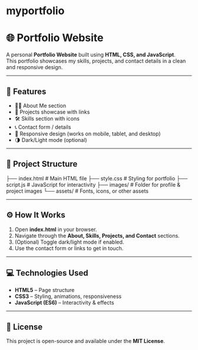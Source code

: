 # myportfolio
# 🌐 Portfolio Website  

A personal **Portfolio Website** built using **HTML, CSS, and JavaScript**.  
This portfolio showcases my skills, projects, and contact details in a clean and responsive design.  

---

## 🚀 Features  
- 👨‍💻 About Me section  
- 📂 Projects showcase with links  
- 🛠️ Skills section with icons  
- 📞 Contact form / details  
- 🎨 Responsive design (works on mobile, tablet, and desktop)  
- 🌗 Dark/Light mode (optional)  

---

## 📂 Project Structure  
├── index.html # Main HTML file
├── style.css # Styling for portfolio
├── script.js # JavaScript for interactivity
├── images/ # Folder for profile & project images
└── assets/ # Fonts, icons, or other assets

---

## ⚙️ How It Works  
1. Open **index.html** in your browser.  
2. Navigate through the **About, Skills, Projects, and Contact** sections.  
3. (Optional) Toggle dark/light mode if enabled.  
4. Use the contact form or links to get in touch.  

---

## 💻 Technologies Used  
- **HTML5** – Page structure  
- **CSS3** – Styling, animations, responsiveness  
- **JavaScript (ES6)** – Interactivity & effects  

---

## 📜 License  
This project is open-source and available under the **MIT License**.  
